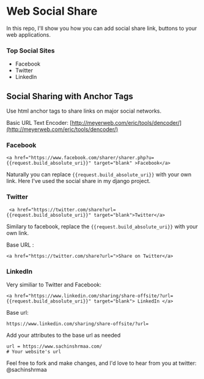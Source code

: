 
# Web Social Share 

In this repo, I'll show you how you can add social share link, buttons to your web applications.

### Top Social Sites
* Facebook
* Twitter
* LinkedIn

## Social Sharing with Anchor Tags

Use html anchor tags to share links on major social networks.

Basic URL Text Encoder: [http://meyerweb.com/eric/tools/dencoder/](http://meyerweb.com/eric/tools/dencoder/)


### Facebook

```
<a href="https://www.facebook.com/sharer/sharer.php?u={{request.build_absolute_uri}}" target="blank" >Facebook</a>
```
Naturally you can replace `{{request.build_absolute_uri}}` with your own link. Here I've used the social share in my django project. 


### Twitter

```
 <a href="https://twitter.com/share?url={{request.build_absolute_uri}}" target="blank">Twitter</a>
```
Similary to facebook, replace the `{{request.build_absolute_uri}}` with your own link.

Base URL :
``` 
<a href="https://twitter.com/share?url=">Share on Twitter</a>
```


### LinkedIn

Very similiar to Twitter and Facebook:

```
<a href="https://www.linkedin.com/sharing/share-offsite/?url={{request.build_absolute_uri}}" target="blank"> LinkedIn </a>
```
Base url:  
```
https://www.linkedin.com/sharing/share-offsite/?url=
```

Add your attributes to the base url as needed
```
url = https://www.sachinshrmaa.com/
# Your website's url

```





Feel free to fork and make changes, and I'd love to hear from you at twitter: @sachinshrmaa